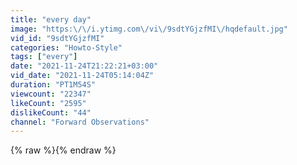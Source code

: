 ```yaml
---
title: "every day"
image: "https:\/\/i.ytimg.com\/vi\/9sdtYGjzfMI\/hqdefault.jpg"
vid_id: "9sdtYGjzfMI"
categories: "Howto-Style"
tags: ["every"]
date: "2021-11-24T21:22:21+03:00"
vid_date: "2021-11-24T05:14:04Z"
duration: "PT1M54S"
viewcount: "22347"
likeCount: "2595"
dislikeCount: "44"
channel: "Forward Observations"
---
```

{% raw %}{% endraw %}
